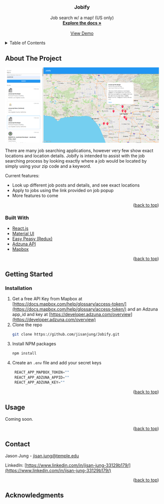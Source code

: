 <div id="top"></div>
<!--
*** Thanks for checking out the Best-README-Template. If you have a suggestion
*** that would make this better, please fork the repo and create a pull request
*** or simply open an issue with the tag "enhancement".
*** Don't forget to give the project a star!
*** Thanks again! Now go create something AMAZING! :D
-->



<!-- PROJECT SHIELDS -->
<!--
*** I'm using markdown "reference style" links for readability.
*** Reference links are enclosed in brackets [ ] instead of parentheses ( ).
*** See the bottom of this document for the declaration of the reference variables
*** for contributors-url, forks-url, etc. This is an optional, concise syntax you may use.
*** https://www.markdownguide.org/basic-syntax/#reference-style-links
-->
<!-- PROJECT LOGO -->
<br />
<div align="center">
  <h3 align="center">Jobify</h3>

  <p align="center">
    Job search w/ a map! (US only)
    <br />
    <a href="#about-the-project"><strong>Explore the docs »</strong></a>
    <br />
    <br />
    <a href="#">View Demo</a>
  </p>
</div>



<!-- TABLE OF CONTENTS -->
<details>
  <summary>Table of Contents</summary>
  <ol>
    <li>
      <a href="#about-the-project">About The Project</a>
      <ul>
        <li><a href="#built-with">Built With</a></li>
      </ul>
    </li>
    <li>
      <a href="#getting-started">Getting Started</a>
      <ul>
        <li><a href="#installation">Installation</a></li>
      </ul>
    </li>
    <li><a href="#usage">Usage</a></li>
    <li><a href="#contact">Contact</a></li>
  </ol>
</details>



<!-- ABOUT THE PROJECT -->
## About The Project

![Jobify Project Screenshot](src/assets/screenshot.PNG)

There are many job searching applications, however very few show exact locations and location details. Jobify is intended to assist with the job searching process by looking exactly where a job would be located by simply using your zip code and a keyword.

Current features:
* Look up different job posts and details, and see exact locations
* Apply to jobs using the link provided on job popup
* More features to come

<p align="right">(<a href="#top">back to top</a>)</p>



### Built With

* [React.js](https://reactjs.org/)
* [Material UI](https://mui.com/)
* [Easy Peasy (Redux)](https://easy-peasy.vercel.app/)
* [Adzuna API](https://developer.adzuna.com/)
* [Mapbox](https://docs.mapbox.com/)

<p align="right">(<a href="#top">back to top</a>)</p>



<!-- GETTING STARTED -->
## Getting Started

### Installation

1. Get a free API Key from Mapbox at [https://docs.mapbox.com/help/glossary/access-token/](https://docs.mapbox.com/help/glossary/access-token/) and an Adzuna app_id and key at [https://developer.adzuna.com/overview](https://developer.adzuna.com/overview)
2. Clone the repo
   ```sh
   git clone https://github.com/jisanjung/Jobify.git
   ```
3. Install NPM packages
   ```sh
   npm install
   ```
4. Create an `.env` file and add your secret keys
   ```js
    REACT_APP_MAPBOX_TOKEN=""
    REACT_APP_ADZUNA_APPID=""
    REACT_APP_ADZUNA_KEY=""
   ```

<p align="right">(<a href="#top">back to top</a>)</p>



<!-- USAGE EXAMPLES -->
## Usage

Coming soon.

<p align="right">(<a href="#top">back to top</a>)</p>



<!-- CONTACT -->
## Contact

Jason Jung - [jisan.jung@temple.edu](jisan.jung@temple.edu)

LinkedIn: [https://www.linkedin.com/in/jisan-jung-33129b179/](https://www.linkedin.com/in/jisan-jung-33129b179/)

<p align="right">(<a href="#top">back to top</a>)</p>



<!-- ACKNOWLEDGMENTS -->
## Acknowledgments